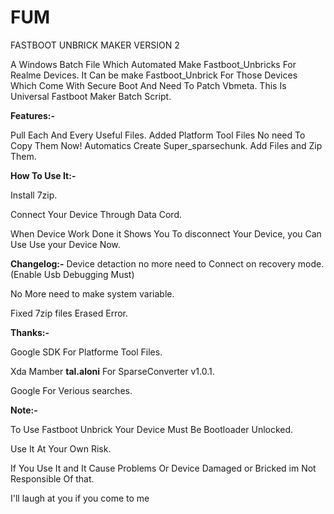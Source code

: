 # FUM
FASTBOOT UNBRICK MAKER VERSION 2


A Windows Batch File Which Automated Make Fastboot_Unbricks For Realme Devices. 
It Can be make Fastboot_Unbrick For Those Devices Which Come With Secure Boot And Need To Patch Vbmeta. 
This Is Universal Fastboot Maker Batch Script. 

**Features:-**

Pull Each And Every Useful Files.
Added Platform Tool Files No need To Copy Them Now!
Automatics Create Super_sparsechunk.
Add Files and Zip Them.

**How To Use It:-**

Install 7zip.

Connect Your Device Through Data Cord.

When Device Work Done it Shows You To disconnect Your Device, you Can Use Use your Device Now.

**Changelog:-**
Device detaction no more need to Connect on recovery mode. (Enable Usb Debugging Must)

No More need to make system variable.

Fixed 7zip files Erased Error.


**Thanks:-**

Google SDK For Platforme Tool Files.

Xda Mamber **tal.aloni** For SparseConverter v1.0.1.

Google For Verious searches.

**Note:-**

To Use Fastboot Unbrick Your Device Must Be Bootloader Unlocked.

Use It At Your Own Risk.

If You Use It and It Cause Problems Or Device Damaged or Bricked im Not Responsible Of that.

I'll laugh at you if you come to me

